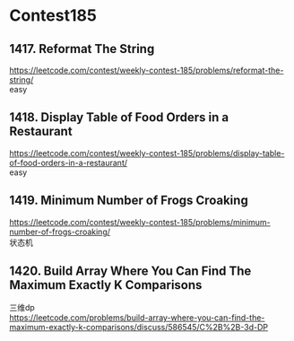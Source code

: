 # Contest185
## 1417. Reformat The String  
https://leetcode.com/contest/weekly-contest-185/problems/reformat-the-string/    
easy
## 1418. Display Table of Food Orders in a Restaurant  
https://leetcode.com/contest/weekly-contest-185/problems/display-table-of-food-orders-in-a-restaurant/   
easy
## 1419. Minimum Number of Frogs Croaking  
https://leetcode.com/contest/weekly-contest-185/problems/minimum-number-of-frogs-croaking/  
状态机  
## 1420. Build Array Where You Can Find The Maximum Exactly K Comparisons   
三维dp  
https://leetcode.com/problems/build-array-where-you-can-find-the-maximum-exactly-k-comparisons/discuss/586545/C%2B%2B-3d-DP  
